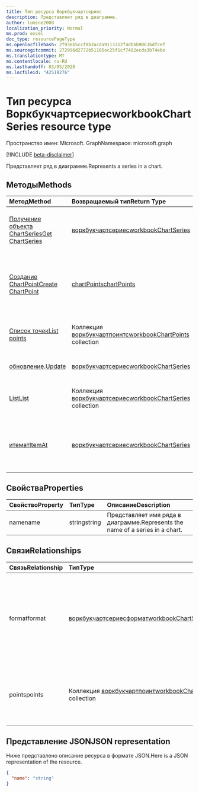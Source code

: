 ```yaml
---
title: Тип ресурса Воркбукчартсериес
description: Представляет ряд в диаграмме.
author: lumine2008
localization_priority: Normal
ms.prod: excel
doc_type: resourcePageType
ms.openlocfilehash: 2f93eb5ccf8b3acda9113312f4dbbb9063bdfcef
ms.sourcegitcommit: 272996d2772b51105ec25f1cf7482ecda3b74ebe
ms.translationtype: MT
ms.contentlocale: ru-RU
ms.lasthandoff: 03/05/2020
ms.locfileid: "42519276"
---
```

# <a name="workbookchartseries-resource-type"></a><span data-ttu-id="80c27-103">Тип ресурса Воркбукчартсериес</span><span class="sxs-lookup"><span data-stu-id="80c27-103">workbookChartSeries resource type</span></span>

<span data-ttu-id="80c27-104">Пространство имен: Microsoft. Graph</span><span class="sxs-lookup"><span data-stu-id="80c27-104">Namespace: microsoft.graph</span></span>

[!INCLUDE [beta-disclaimer](../../includes/beta-disclaimer.md)]

<span data-ttu-id="80c27-105">Представляет ряд в диаграмме.</span><span class="sxs-lookup"><span data-stu-id="80c27-105">Represents a series in a chart.</span></span>


## <a name="methods"></a><span data-ttu-id="80c27-106">Методы</span><span class="sxs-lookup"><span data-stu-id="80c27-106">Methods</span></span>

| <span data-ttu-id="80c27-107">Метод</span><span class="sxs-lookup"><span data-stu-id="80c27-107">Method</span></span>           | <span data-ttu-id="80c27-108">Возвращаемый тип</span><span class="sxs-lookup"><span data-stu-id="80c27-108">Return Type</span></span>    |<span data-ttu-id="80c27-109">Описание</span><span class="sxs-lookup"><span data-stu-id="80c27-109">Description</span></span>|
|:---------------|:--------|:----------|
|[<span data-ttu-id="80c27-110">Получение объекта ChartSeries</span><span class="sxs-lookup"><span data-stu-id="80c27-110">Get ChartSeries</span></span>](../api/chartseries-get.md) | [<span data-ttu-id="80c27-111">воркбукчартсериес</span><span class="sxs-lookup"><span data-stu-id="80c27-111">workbookChartSeries</span></span>](workbookchartseries.md) |<span data-ttu-id="80c27-112">Чтение свойств и связей объекта chartSeries.</span><span class="sxs-lookup"><span data-stu-id="80c27-112">Read properties and relationships of chartSeries object.</span></span>|
|[<span data-ttu-id="80c27-113">Создание ChartPoint</span><span class="sxs-lookup"><span data-stu-id="80c27-113">Create ChartPoint</span></span>](../api/chartseries-post-points.md) |[<span data-ttu-id="80c27-114">chartPoints</span><span class="sxs-lookup"><span data-stu-id="80c27-114">chartPoints</span></span>](workbookchartpoint.md)| <span data-ttu-id="80c27-115">Создание нового chartPoint путем публикации в коллекции Points.</span><span class="sxs-lookup"><span data-stu-id="80c27-115">Create a new chartPoint by posting to the points collection.</span></span>|
|[<span data-ttu-id="80c27-116">Список точек</span><span class="sxs-lookup"><span data-stu-id="80c27-116">List points</span></span>](../api/chartseries-list-points.md) |<span data-ttu-id="80c27-117">Коллекция [воркбукчартпоинтс](workbookchartpoint.md)</span><span class="sxs-lookup"><span data-stu-id="80c27-117">[workbookChartPoints](workbookchartpoint.md) collection</span></span>| <span data-ttu-id="80c27-118">Получение коллекции объектов chartPoints.</span><span class="sxs-lookup"><span data-stu-id="80c27-118">Get a chartPoints object collection.</span></span>|
|<span data-ttu-id="80c27-119">[обновление](../api/chartseries-update.md).</span><span class="sxs-lookup"><span data-stu-id="80c27-119">[Update](../api/chartseries-update.md)</span></span> | [<span data-ttu-id="80c27-120">воркбукчартсериес</span><span class="sxs-lookup"><span data-stu-id="80c27-120">workbookChartSeries</span></span>](workbookchartseries.md) |<span data-ttu-id="80c27-121">Обновление объекта chartSeries.</span><span class="sxs-lookup"><span data-stu-id="80c27-121">Update chartSeries object.</span></span> |
|[<span data-ttu-id="80c27-122">List</span><span class="sxs-lookup"><span data-stu-id="80c27-122">List</span></span>](../api/chartseries-list.md) | <span data-ttu-id="80c27-123">Коллекция [воркбукчартсериес](workbookchartseries.md)</span><span class="sxs-lookup"><span data-stu-id="80c27-123">[workbookChartSeries](workbookchartseries.md) collection</span></span> |<span data-ttu-id="80c27-124">Получение коллекции объектов chartSeries.</span><span class="sxs-lookup"><span data-stu-id="80c27-124">Get chartSeries object collection.</span></span> |
|[<span data-ttu-id="80c27-125">итемат</span><span class="sxs-lookup"><span data-stu-id="80c27-125">ItemAt</span></span>](../api/chartseriescollection-itemat.md)|[<span data-ttu-id="80c27-126">воркбукчартсериес</span><span class="sxs-lookup"><span data-stu-id="80c27-126">workbookChartSeries</span></span>](workbookchartseries.md)|<span data-ttu-id="80c27-127">Возвращает ряд на основании сведений о его позиции в коллекции.</span><span class="sxs-lookup"><span data-stu-id="80c27-127">Retrieves a series based on its position in the collection</span></span>|

## <a name="properties"></a><span data-ttu-id="80c27-128">Свойства</span><span class="sxs-lookup"><span data-stu-id="80c27-128">Properties</span></span>
| <span data-ttu-id="80c27-129">Свойство</span><span class="sxs-lookup"><span data-stu-id="80c27-129">Property</span></span>     | <span data-ttu-id="80c27-130">Тип</span><span class="sxs-lookup"><span data-stu-id="80c27-130">Type</span></span>   |<span data-ttu-id="80c27-131">Описание</span><span class="sxs-lookup"><span data-stu-id="80c27-131">Description</span></span>|
|:---------------|:--------|:----------|
|<span data-ttu-id="80c27-132">name</span><span class="sxs-lookup"><span data-stu-id="80c27-132">name</span></span>|<span data-ttu-id="80c27-133">string</span><span class="sxs-lookup"><span data-stu-id="80c27-133">string</span></span>|<span data-ttu-id="80c27-134">Представляет имя ряда в диаграмме.</span><span class="sxs-lookup"><span data-stu-id="80c27-134">Represents the name of a series in a chart.</span></span>|

## <a name="relationships"></a><span data-ttu-id="80c27-135">Связи</span><span class="sxs-lookup"><span data-stu-id="80c27-135">Relationships</span></span>
| <span data-ttu-id="80c27-136">Связь</span><span class="sxs-lookup"><span data-stu-id="80c27-136">Relationship</span></span> | <span data-ttu-id="80c27-137">Тип</span><span class="sxs-lookup"><span data-stu-id="80c27-137">Type</span></span>   |<span data-ttu-id="80c27-138">Описание</span><span class="sxs-lookup"><span data-stu-id="80c27-138">Description</span></span>|
|:---------------|:--------|:----------|
|<span data-ttu-id="80c27-139">format</span><span class="sxs-lookup"><span data-stu-id="80c27-139">format</span></span>|[<span data-ttu-id="80c27-140">воркбукчартсериесформат</span><span class="sxs-lookup"><span data-stu-id="80c27-140">workbookChartSeriesFormat</span></span>](workbookchartseriesformat.md)|<span data-ttu-id="80c27-p101">Представляет форматирование ряда диаграммы, включая формат заливки и линий. Только для чтения.</span><span class="sxs-lookup"><span data-stu-id="80c27-p101">Represents the formatting of a chart series, which includes fill and line formatting. Read-only.</span></span>|
|<span data-ttu-id="80c27-143">points</span><span class="sxs-lookup"><span data-stu-id="80c27-143">points</span></span>|<span data-ttu-id="80c27-144">Коллекция [воркбукчартпоинт](workbookchartpoint.md)</span><span class="sxs-lookup"><span data-stu-id="80c27-144">[workbookChartPoint](workbookchartpoint.md) collection</span></span>|<span data-ttu-id="80c27-145">Представляет коллекцию всех точек в ряду.</span><span class="sxs-lookup"><span data-stu-id="80c27-145">Represents a collection of all points in the series.</span></span> <span data-ttu-id="80c27-146">Только для чтения.</span><span class="sxs-lookup"><span data-stu-id="80c27-146">Read-only.</span></span>|

## <a name="json-representation"></a><span data-ttu-id="80c27-147">Представление JSON</span><span class="sxs-lookup"><span data-stu-id="80c27-147">JSON representation</span></span>

<span data-ttu-id="80c27-148">Ниже представлено описание ресурса в формате JSON.</span><span class="sxs-lookup"><span data-stu-id="80c27-148">Here is a JSON representation of the resource.</span></span>

<!-- {
  "blockType": "resource",
  "baseType": "microsoft.graph.entity",
  "optionalProperties": [

  ],
  "@odata.type": "microsoft.graph.workbookChartSeries"
}-->

```json
{
  "name": "string"
}

```

<!-- uuid: 8fcb5dbc-d5aa-4681-8e31-b001d5168d79
2015-10-25 14:57:30 UTC -->
<!--
{
  "type": "#page.annotation",
  "description": "ChartSeries resource",
  "keywords": "",
  "section": "documentation",
  "tocPath": "",
  "suppressions": []
}
-->
